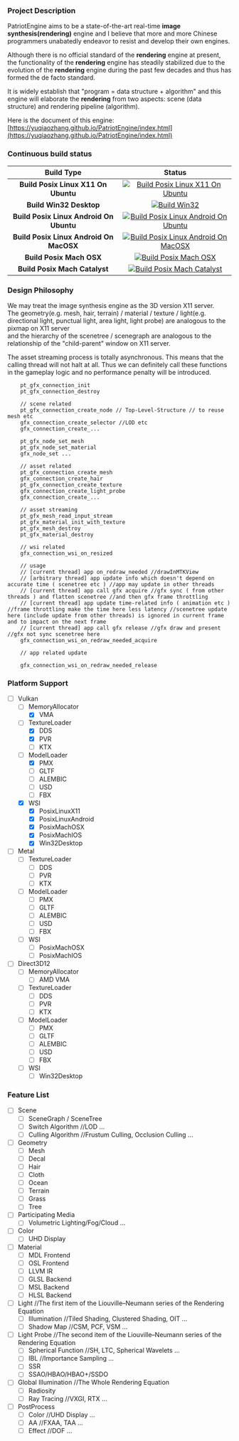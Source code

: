 ﻿### Project Description     
PatriotEngine aims to be a state-of-the-art real-time **image synthesis(rendering)** engine and I believe that more and more Chinese programmers unabatedly endeavor to resist and develop their own engines.  

Although there is no official standard of the **rendering** engine at present, the functionality of the **rendering** engine has steadily stabilized due to the evolution of the **rendering** engine during the past few decades and thus has formed the de facto standard.   

It is widely establish that "program = data structure + algorithm" and this engine will elaborate the **rendering** from two aspects: scene (data structure) and rendering pipeline (algorithm). 

Here is the document of this engine: [https://yuqiaozhang.github.io/PatriotEngine/index.html](https://yuqiaozhang.github.io/PatriotEngine/index.html)  

### Continuous build status    
    
Build Type | Status  
:-: | :-:  
**Build Posix Linux X11 On Ubuntu** | [![Build Posix Linux X11 On Ubuntu](https://github.com/YuqiaoZhang/PatriotEngine/actions/workflows/build_posix_linux_x11_on_ubuntu.yml/badge.svg)](https://github.com/YuqiaoZhang/PatriotEngine/actions/workflows/build_posix_linux_x11_on_ubuntu.yml)  
**Build Win32 Desktop** | [![Build Win32](https://github.com/YuqiaoZhang/PatriotEngine/actions/workflows/build_win32_desktop.yml/badge.svg)](https://github.com/YuqiaoZhang/PatriotEngine/actions/workflows/build_win32_desktop.yml)  
**Build Posix Linux Android On Ubuntu** | [![Build Posix Linux Android On Ubuntu](https://github.com/YuqiaoZhang/PatriotEngine/actions/workflows/build_posix_linux_android_on_ubuntu.yml/badge.svg)](https://github.com/YuqiaoZhang/PatriotEngine/actions/workflows/build_posix_linux_android_on_ubuntu.yml)  
**Build Posix Linux Android On MacOSX** | [![Build Posix Linux Android On MacOSX](https://github.com/YuqiaoZhang/PatriotEngine/actions/workflows/build_posix_linux_android_on_macosx.yml/badge.svg)](https://github.com/YuqiaoZhang/PatriotEngine/actions/workflows/build_posix_linux_android_on_macosx.yml)  
**Build Posix Mach OSX** | [![Build Posix Mach OSX](https://github.com/YuqiaoZhang/PatriotEngine/actions/workflows/build_posix_mach_osx.yml/badge.svg)](https://github.com/YuqiaoZhang/PatriotEngine/actions/workflows/build_posix_mach_osx.yml)  
**Build Posix Mach Catalyst** | [![Build Posix Mach Catalyst](https://github.com/YuqiaoZhang/PatriotEngine/actions/workflows/build_posix_mach_catalyst.yml/badge.svg)](https://github.com/YuqiaoZhang/PatriotEngine/actions/workflows/build_posix_mach_catalyst.yml)  

### Design Philosophy  

We may treat the image synthesis engine as the 3D version X11 server.  
The geometry(e.g. mesh, hair, terrain) / material / texture / light(e.g. directional light, punctual light, area light, light probe) are analogous to the pixmap on X11 server      
and the hierarchy of the scenetree / scenegraph are analogous to the relationship of the "child-parent" window on X11 server.  
   
The asset streaming process is totally asynchronous. This means that the calling thread will not halt at all. Thus we can definitely call these functions in the gameplay logic and no performance penalty will be introduced.  

```  
    pt_gfx_connection_init
    pt_gfx_connection_destroy

    // scene related
    pt_gfx_connection_create_node // Top-Level-Structure // to reuse mesh etc 
    gfx_connection_create_selector //LOD etc  
    gfx_connection_create_...
    
    pt_gfx_node_set_mesh
    pt_gfx_node_set_material
    gfx_node_set ...

    // asset related
    pt_gfx_connection_create_mesh
    gfx_connection_create_hair
    pt_gfx_connection_create_texture
    gfx_connection_create_light_probe
    gfx_connection_create_...

    // asset streaming
    pt_gfx_mesh_read_input_stream
    pt_gfx_material_init_with_texture
    pt_gfx_mesh_destroy
    pt_gfx_material_destroy

    // wsi related
    gfx_connection_wsi_on_resized

    // usage
    // [current thread] app on_redraw_needed //drawInMTKView 
    // [arbitrary thread] app update info which doesn't depend on accurate time ( scenetree etc ) //app may update in other threads 
    // [current thread] app call gfx acquire //gfx sync ( from other threads ) and flatten scenetree //and then gfx frame throttling
    // [current thread] app update time-related info ( animation etc ) //frame throttling make the time here less latency //scenetree update here (include update from other threads) is ignored in current frame and to impact on the next frame
    // [current thread] app call gfx release //gfx draw and present //gfx not sync scenetree here
    gfx_connection_wsi_on_redraw_needed_acquire

    // app related update

    gfx_connection_wsi_on_redraw_needed_release
```   

### Platform Support  
- [ ] Vulkan  
  - [ ] MemoryAllocator  
    - [x] VMA  
  - [ ] TextureLoader  
    - [x] DDS  
    - [x] PVR  
    - [ ] KTX
  - [ ] ModelLoader
    - [x] PMX
    - [ ] GLTF
    - [ ] ALEMBIC
    - [ ] USD
    - [ ] FBX
  - [x] WSI  
    - [x] PosixLinuxX11  
    - [x] PosixLinuxAndroid  
    - [x] PosixMachOSX
    - [x] PosixMachIOS
    - [x] Win32Desktop  
- [ ] Metal  
  - [ ] TextureLoader  
    - [ ] DDS  
    - [ ] PVR  
    - [ ] KTX
  - [ ] ModelLoader
    - [ ] PMX
    - [ ] GLTF
    - [ ] ALEMBIC
    - [ ] USD
    - [ ] FBX
  - [ ] WSI  
    - [ ] PosixMachOSX  
    - [ ] PosixMachIOS  
- [ ] Direct3D12  
  - [ ] MemoryAllocator  
    - [ ] AMD VMA  
  - [ ] TextureLoader  
    - [ ] DDS  
    - [ ] PVR  
    - [ ] KTX
  - [ ] ModelLoader
    - [ ] PMX
    - [ ] GLTF
    - [ ] ALEMBIC
    - [ ] USD
    - [ ] FBX
  - [ ] WSI  
    - [ ] Win32Desktop  

### Feature List
- [ ] Scene  
  - [ ] SceneGraph / SceneTree   
  - [ ] Switch Algorithm //LOD ...   
  - [ ] Culling Algorithm //Frustum Culling, Occlusion Culling ...    
- [ ] Geometry  
  - [ ] Mesh   
  - [ ] Decal  
  - [ ] Hair 
  - [ ] Cloth    
  - [ ] Ocean   
  - [ ] Terrain    
  - [ ] Grass  
  - [ ] Tree  
- [ ] Participating Media   
  - [ ] Volumetric Lighting/Fog/Cloud ...  
- [ ] Color  
  - [ ] UHD Display    
- [ ] Material   
  - [ ] MDL Frontend   
  - [ ] OSL Frontend  
  - [ ] LLVM IR    
  - [ ] GLSL Backend    
  - [ ] MSL Backend       
  - [ ] HLSL Backend   
- [ ] Light //The first item of the Liouville–Neumann series of the Rendering Equation  
  - [ ] Illumination //Tiled Shading, Clustered Shading, OIT ...    
  - [ ] Shadow Map //CSM, PCF, VSM ...  
- [ ] Light Probe //The second item of the Liouville–Neumann series of the Rendering Equation  
  - [ ] Spherical Function //SH, LTC, Spherical Wavelets ...  
  - [ ] IBL //Importance Sampling ...  
  - [ ] SSR  
  - [ ] SSAO/HBAO/HBAO+/SSDO  
- [ ] Global Illumination //The Whole Rendering Equation  
  - [ ] Radiosity  
  - [ ] Ray Tracing //VXGI, RTX ...  
- [ ] PostProcess  
  - [ ] Color //UHD Display ...  
  - [ ] AA //FXAA, TAA ...  
  - [ ] Effect //DOF ...  
